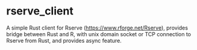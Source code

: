 # rserve_client
A simple Rust client for Rserve (https://www.rforge.net/Rserve), provides bridge between Rust and R, with unix domain socket or TCP connection to Rserve from Rust, and provides async feature.
